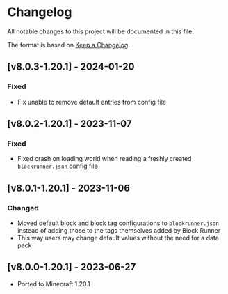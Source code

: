 # Changelog
All notable changes to this project will be documented in this file.

The format is based on [Keep a Changelog].

## [v8.0.3-1.20.1] - 2024-01-20
### Fixed
- Fix unable to remove default entries from config file

## [v8.0.2-1.20.1] - 2023-11-07
### Fixed
- Fixed crash on loading world when reading a freshly created `blockrunner.json` config file

## [v8.0.1-1.20.1] - 2023-11-06
### Changed
- Moved default block and block tag configurations to `blockrunner.json` instead of adding those to the tags themselves added by Block Runner
- This way users may change default values without the need for a data pack

## [v8.0.0-1.20.1] - 2023-06-27
- Ported to Minecraft 1.20.1

[Keep a Changelog]: https://keepachangelog.com/en/1.0.0/

